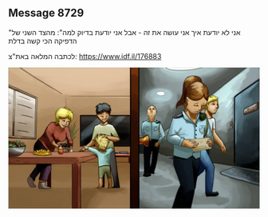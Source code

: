 ## Message 8729

"אני לא יודעת איך אני עושה את זה - אבל אני יודעת בדיוק למה":
מהצד השני של הדפיקה הכי קשה בדלת

לכתבה המלאה באת"צ:
https://www.idf.il/176883

![Photo](./8729/8729_photo.jpg)
